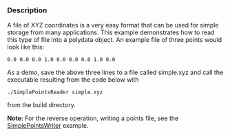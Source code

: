 ### Description
A file of XYZ coordinates is a very easy format that can be used for
simple storage from many applications. This example demonstrates how
to read this type of file into a polydata object. An example file of
three points would look like this:

`
 0.0 0.0 0.0
 1.0 0.0 0.0
 0.0 1.0 0.0
`

As a demo, save the above three lines to a file called simple.xyz and
call the executable resulting from the code below with

`
 ./SimplePointsReader simple.xyz
`

from the build directory.

**Note:** For the reverse operation, writing a points file, see the [SimplePointsWriter](Cxx/IO/SimplePointsWriter) example.
